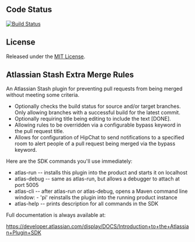 ## Code Status

[![Build Status](https://travis-ci.org/scheerer/stash-merge-rules-plugin.svg?branch=master)](https://travis-ci.org/scheerer/stash-merge-rules-plugin)

## License

Released under the [MIT License](http://www.opensource.org/licenses/MIT).

## Atlassian Stash Extra Merge Rules

An Atlassian Stash plugin for preventing pull requests from being merged without meeting some criteria.

- Optionally checks the build status for source and/or target branches. Only allowing branches with a successful build for the latest commit.
- Optionally requiring title being editing to include the text [DONE].
- Allowing rules to be overridden via a configurable bypass keyword in the pull request title.
- Allows for configuration of HipChat to send notifications to a specified room to alert people of a pull request being merged via the bypass keyword.


Here are the SDK commands you'll use immediately:

* atlas-run   -- installs this plugin into the product and starts it on localhost
* atlas-debug -- same as atlas-run, but allows a debugger to attach at port 5005
* atlas-cli   -- after atlas-run or atlas-debug, opens a Maven command line window:
                 - 'pi' reinstalls the plugin into the running product instance
* atlas-help  -- prints description for all commands in the SDK

Full documentation is always available at:

https://developer.atlassian.com/display/DOCS/Introduction+to+the+Atlassian+Plugin+SDK
